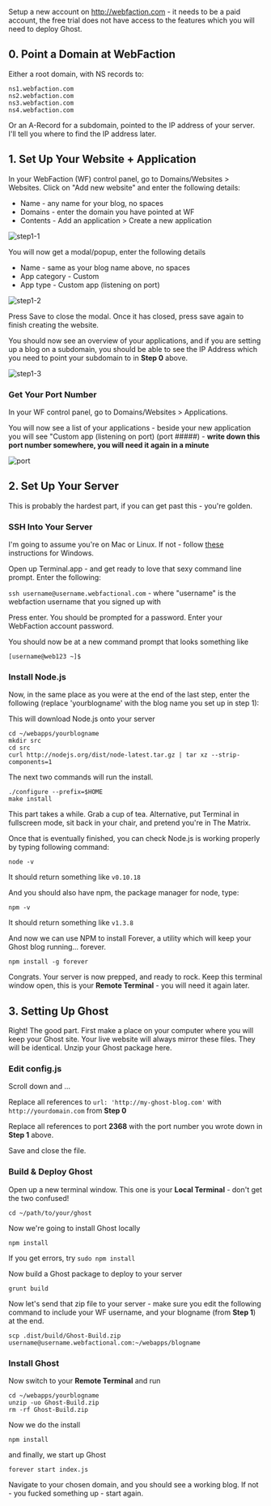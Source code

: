 Setup a new account on http://webfaction.com - it needs to be a paid account, the free trial does not have access to the features which you will need to deploy Ghost.

## 0. Point a Domain at WebFaction

Either a root domain, with NS records to: 

    ns1.webfaction.com
    ns2.webfaction.com
    ns3.webfaction.com
    ns4.webfaction.com

Or an A-Record for a subdomain, pointed to the IP address of your server. I'll tell you where to find the IP address later.

## 1. Set Up Your Website + Application

In your WebFaction (WF) control panel, go to Domains/Websites > Websites. Click on "Add new website" and enter the following details:

* Name - any name for your blog, no spaces
* Domains - enter the domain you have pointed at WF
* Contents - Add an application > Create a new application

![step1-1](http://i.imgur.com/dqMGqWu.png)

You will now get a modal/popup, enter the following details

* Name - same as your blog name above, no spaces
* App category - Custom
* App type - Custom app (listening on port)

![step1-2](http://i.imgur.com/9M492d2.png)

Press Save to close the modal. Once it has closed, press save again to finish creating the website.

You should now see an overview of your applications, and if you are setting up a blog on a subdomain, you should be able to see the IP Address which you need to point your subdomain to in **Step 0** above.

![step1-3](http://i.imgur.com/ZYeM8xP.png)

### Get Your Port Number

In your WF control panel, go to Domains/Websites > Applications. 

You will now see a list of your applications - beside your new application you will see "Custom app (listening on port) (port #####) - **write down this port number somewhere, you will need it again in a minute**

![port](http://i.imgur.com/OkBOIGW.png)

## 2. Set Up Your Server

This is probably the hardest part, if you can get past this - you're golden.

### SSH Into Your Server

I'm going to assume you're on Mac or Linux. If not - follow [these](http://docs.webfaction.com/user-guide/access.html#connecting-with-ssh) instructions for Windows.

Open up Terminal.app - and get ready to love that sexy command line prompt. Enter the following:

`ssh username@username.webfactional.com` - where "username" is the webfaction username that you signed up with

Press enter. You should be prompted for a password. Enter your WebFaction account password.

You should now be at a new command prompt that looks something like

`[username@web123 ~]$`

### Install Node.js

Now, in the same place as you were at the end of the last step, enter the following (replace 'yourblogname' with the blog name you set up in step 1):

This will download Node.js onto your server

    cd ~/webapps/yourblogname
    mkdir src
    cd src
    curl http://nodejs.org/dist/node-latest.tar.gz | tar xz --strip-components=1

The next two commands will run the install.

    ./configure --prefix=$HOME
    make install

This part takes a while. Grab a cup of tea. Alternative, put Terminal in fullscreen mode, sit back in your chair, and pretend you're in The Matrix.

Once that is eventually finished, you can check Node.js is working properly by typing following command:

    node -v

It should return something like `v0.10.18`

And you should also have npm, the package manager for node, type:

    npm -v

It should return something like `v1.3.8` 

And now we can use NPM to install Forever, a utility which will keep your Ghost blog running... forever.

    npm install -g forever

Congrats. Your server is now prepped, and ready to rock. Keep this terminal window open, this is your **Remote Terminal** - you will need it again later.

## 3. Setting Up Ghost

Right! The good part. First make a place on your computer where you will keep your Ghost site. Your live website will always mirror these files. They will be identical. Unzip your Ghost package here.

### Edit config.js

Scroll down and ...

Replace all references to `url: 'http://my-ghost-blog.com'` with `http://yourdomain.com` from **Step 0**

Replace all references to port **2368** with the port number you wrote down in **Step 1** above. 

Save and close the file.

### Build & Deploy Ghost

Open up a new terminal window. This one is your **Local Terminal** - don't get the two confused!

    cd ~/path/to/your/ghost

Now we're going to install Ghost locally

    npm install

If you get errors, try `sudo npm install`

Now build a Ghost package to deploy to your server

    grunt build

Now let's send that zip file to your server - make sure you edit the following command to include your WF username, and your blogname (from **Step 1**) at the end.

    scp .dist/build/Ghost-Build.zip username@username.webfactional.com:~/webapps/blogname

### Install Ghost

Now switch to your **Remote Terminal** and run

    cd ~/webapps/yourblogname
    unzip -uo Ghost-Build.zip
    rm -rf Ghost-Build.zip

Now we do the install

    npm install

and finally, we start up Ghost

    forever start index.js

Navigate to your chosen domain, and you should see a working blog. If not - you fucked something up - start again.